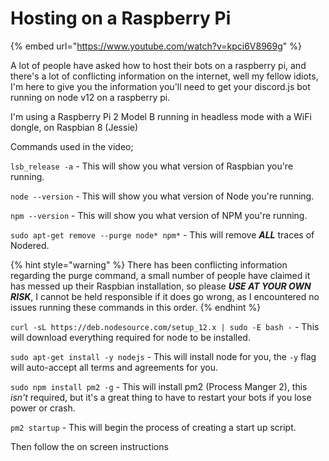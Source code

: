 # Hosting on a Raspberry Pi

{% embed url="https://www.youtube.com/watch?v=kpci6V8969g" %}

A lot of people have asked how to host their bots on a raspberry pi, and there's a lot of conflicting information on the internet, well my fellow idiots, I'm here to give you the information you'll need to get your discord.js bot running on node v12 on a raspberry pi.

I'm using a Raspberry Pi 2 Model B running in headless mode with a WiFi dongle, on Raspbian 8 \(Jessie\)

Commands used in the video;

`lsb_release -a` - This will show you what version of Raspbian you're running.

`node --version` - This will show you what version of Node you're running.

`npm --version` - This will show you what version of NPM you're running.

`sudo apt-get remove --purge node* npm*` - This will remove _**ALL**_ traces of Nodered.

{% hint style="warning" %}
There has been conflicting information regarding the purge command, a small number of people have claimed it has messed up their Raspbian installation, so please _**USE AT YOUR OWN RISK**_, I cannot be held responsible if it does go wrong, as I encountered no issues running these commands in this order.
{% endhint %}

`curl -sL https://deb.nodesource.com/setup_12.x | sudo -E bash -` - This will download everything required for node to be installed.

`sudo apt-get install -y nodejs` - This will install node for you, the `-y` flag will auto-accept all terms and agreements for you.

`sudo npm install pm2 -g` - This will install pm2 \(Process Manger 2\), this _isn't_ required, but it's a great thing to have to restart your bots if you lose power or crash.

`pm2 startup` - This will begin the process of creating a start up script.

Then follow the on screen instructions

